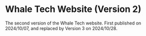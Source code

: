 # Whale Tech Website (Version 2)

The second version of the Whale Tech website. First published on 2024/10/07, and replaced by Version 3 on 2024/10/28.
